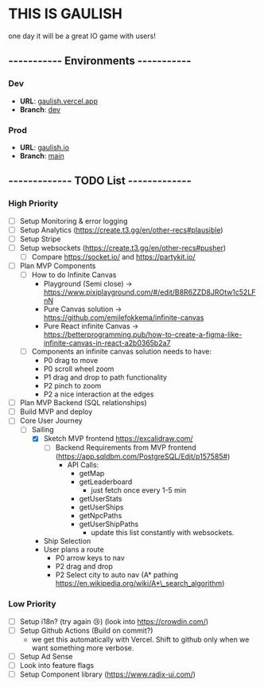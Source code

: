 # THIS IS GAULISH

one day it will be a great IO game with users!

## ----------- Environments -----------

### Dev

- **URL**: [gaulish.vercel.app](https://gaulish.vercel.app/)
- **Branch**: [dev](https://github.com/pmaier983/gaulish/tree/dev)

### Prod

- **URL**: [gaulish.io](https://gaulish.io/)
- **Branch**: [main](https://github.com/pmaier983/gaulish/tree/main)

## ------------- TODO List -------------

### High Priority

- [ ] Setup Monitoring & error logging
- [ ] Setup Analytics (https://create.t3.gg/en/other-recs#plausible)
- [ ] Setup Stripe
- [ ] Setup websockets (https://create.t3.gg/en/other-recs#pusher)
  - [ ] Compare https://socket.io/ and https://partykit.io/
- [ ] Plan MVP Components
  - [ ] How to do Infinite Canvas
    - Playground (Semi close) -> https://www.pixiplayground.com/#/edit/B8R6ZZD8JROtw1c52LFnN
    - Pure Canvas solution -> https://github.com/emilefokkema/infinite-canvas
    - Pure React infinite Canvas -> https://betterprogramming.pub/how-to-create-a-figma-like-infinite-canvas-in-react-a2b0365b2a7
  - [ ] Components an infinite canvas solution needs to have:
    - P0 drag to move
    - P0 scroll wheel zoom
    - P1 drag and drop to path functionality
    - P2 pinch to zoom
    - P2 a nice interaction at the edges
- [ ] Plan MVP Backend (SQL relationships)
- [ ] Build MVP and deploy
- [ ] Core User Journey
  - [ ] Sailing
    - [x] Sketch MVP frontend https://excalidraw.com/
      - [ ] Backend Requirements from MVP frontend (https://app.sqldbm.com/PostgreSQL/Edit/p157585#)
        - API Calls:
          - getMap
          - getLeaderboard
            - just fetch once every 1-5 min
          - getUserStats
          - getUserShips
          - getNpcPaths
          - getUserShipPaths
            - update this list constantly with websockets.
    - Ship Selection
    - User plans a route
      - P0 arrow keys to nav
      - P2 drag and drop
      - P2 Select city to auto nav (A* pathing https://en.wikipedia.org/wiki/A*\_search_algorithm)

### Low Priority

- [ ] Setup i18n? (try again :cry:) (look into https://crowdin.com/)
- [ ] Setup Github Actions (Build on commit?)
  - we get this automatically with Vercel. Shift to github only when we want something more verbose.
- [ ] Setup Ad Sense
- [ ] Look into feature flags
- [ ] Setup Component library (https://www.radix-ui.com/)
